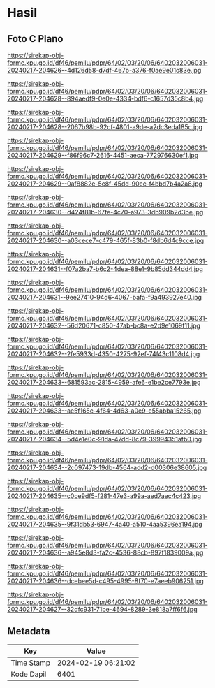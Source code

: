 # Hasil

## Foto C Plano

https://sirekap-obj-formc.kpu.go.id/df46/pemilu/pdpr/64/02/03/20/06/6402032006031-20240217-204626--4d126d58-d7df-467b-a376-f0ae9e01c83e.jpg

https://sirekap-obj-formc.kpu.go.id/df46/pemilu/pdpr/64/02/03/20/06/6402032006031-20240217-204628--894aedf9-0e0e-4334-bdf6-c1657d35c8b4.jpg

https://sirekap-obj-formc.kpu.go.id/df46/pemilu/pdpr/64/02/03/20/06/6402032006031-20240217-204628--2067b98b-92cf-4801-a9de-a2dc3eda185c.jpg

https://sirekap-obj-formc.kpu.go.id/df46/pemilu/pdpr/64/02/03/20/06/6402032006031-20240217-204629--f86f96c7-2616-4451-aeca-772976630ef1.jpg

https://sirekap-obj-formc.kpu.go.id/df46/pemilu/pdpr/64/02/03/20/06/6402032006031-20240217-204629--0af8882e-5c8f-45dd-90ec-f4bbd7b4a2a8.jpg

https://sirekap-obj-formc.kpu.go.id/df46/pemilu/pdpr/64/02/03/20/06/6402032006031-20240217-204630--d424f81b-67fe-4c70-a973-3db909b2d3be.jpg

https://sirekap-obj-formc.kpu.go.id/df46/pemilu/pdpr/64/02/03/20/06/6402032006031-20240217-204630--a03cece7-c479-465f-83b0-f8db6d4c9cce.jpg

https://sirekap-obj-formc.kpu.go.id/df46/pemilu/pdpr/64/02/03/20/06/6402032006031-20240217-204631--f07a2ba7-b6c2-4dea-88e1-9b85dd344dd4.jpg

https://sirekap-obj-formc.kpu.go.id/df46/pemilu/pdpr/64/02/03/20/06/6402032006031-20240217-204631--9ee27410-94d6-4067-bafa-f9a493927e40.jpg

https://sirekap-obj-formc.kpu.go.id/df46/pemilu/pdpr/64/02/03/20/06/6402032006031-20240217-204632--56d20671-c850-47ab-bc8a-e2d9e1069f11.jpg

https://sirekap-obj-formc.kpu.go.id/df46/pemilu/pdpr/64/02/03/20/06/6402032006031-20240217-204632--2fe5933d-4350-4275-92ef-74f43c1108d4.jpg

https://sirekap-obj-formc.kpu.go.id/df46/pemilu/pdpr/64/02/03/20/06/6402032006031-20240217-204633--681593ac-2815-4959-afe6-e1be2ce7793e.jpg

https://sirekap-obj-formc.kpu.go.id/df46/pemilu/pdpr/64/02/03/20/06/6402032006031-20240217-204633--ae5f165c-4f64-4d63-a0e9-e55abba15265.jpg

https://sirekap-obj-formc.kpu.go.id/df46/pemilu/pdpr/64/02/03/20/06/6402032006031-20240217-204634--5d4e1e0c-91da-47dd-8c79-39994351afb0.jpg

https://sirekap-obj-formc.kpu.go.id/df46/pemilu/pdpr/64/02/03/20/06/6402032006031-20240217-204634--2c097473-19db-4564-add2-d00306e38605.jpg

https://sirekap-obj-formc.kpu.go.id/df46/pemilu/pdpr/64/02/03/20/06/6402032006031-20240217-204635--c0ce9df5-f281-47e3-a99a-aed7aec4c423.jpg

https://sirekap-obj-formc.kpu.go.id/df46/pemilu/pdpr/64/02/03/20/06/6402032006031-20240217-204635--9f31db53-6947-4a40-a510-4aa5396ea194.jpg

https://sirekap-obj-formc.kpu.go.id/df46/pemilu/pdpr/64/02/03/20/06/6402032006031-20240217-204636--a945e8d3-fa2c-4536-88cb-897f1839009a.jpg

https://sirekap-obj-formc.kpu.go.id/df46/pemilu/pdpr/64/02/03/20/06/6402032006031-20240217-204636--dcebee5d-c495-4995-8f70-e7aeeb906251.jpg

https://sirekap-obj-formc.kpu.go.id/df46/pemilu/pdpr/64/02/03/20/06/6402032006031-20240217-204627--32dfc931-71be-4694-8289-3e818a7ff6f6.jpg


## Metadata

| Key        | Value               |
| ---------- | ------------------- |
| Time Stamp | 2024-02-19 06:21:02 |
| Kode Dapil | 6401                |



